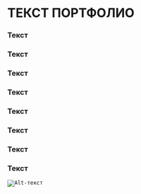 # ТЕКСТ ПОРТФОЛИО
### Текст
### Текст
### Текст
### Текст
### Текст
### Текст
### Текст
### Текст
<code>![Alt-текст](https://img5.goodfon.ru/original/6016x4000/7/21/doroga-raps-sineva-oblaka.jpg)
</code>